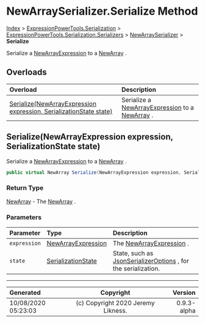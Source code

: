 ﻿# NewArraySerializer.Serialize Method

[Index](../index.md) > [ExpressionPowerTools.Serialization](ExpressionPowerTools.Serialization.a.md) > [ExpressionPowerTools.Serialization.Serializers](ExpressionPowerTools.Serialization.Serializers.n.md) > [NewArraySerializer](ExpressionPowerTools.Serialization.Serializers.NewArraySerializer.cs.md) > **Serialize**

Serialize a [NewArrayExpression](https://docs.microsoft.com/dotnet/api/system.linq.expressions.newarrayexpression) to a [NewArray](ExpressionPowerTools.Serialization.Serializers.NewArray.cs.md) .

## Overloads

| Overload | Description |
| :-- | :-- |
| [Serialize(NewArrayExpression expression, SerializationState state)](#serializenewarrayexpression-expression-serializationstate-state) | Serialize a [NewArrayExpression](https://docs.microsoft.com/dotnet/api/system.linq.expressions.newarrayexpression) to a [NewArray](ExpressionPowerTools.Serialization.Serializers.NewArray.cs.md) . |
## Serialize(NewArrayExpression expression, SerializationState state)

Serialize a [NewArrayExpression](https://docs.microsoft.com/dotnet/api/system.linq.expressions.newarrayexpression) to a [NewArray](ExpressionPowerTools.Serialization.Serializers.NewArray.cs.md) .

```csharp
public virtual NewArray Serialize(NewArrayExpression expression, SerializationState state)
```

### Return Type

 [NewArray](ExpressionPowerTools.Serialization.Serializers.NewArray.cs.md)  - The [NewArray](ExpressionPowerTools.Serialization.Serializers.NewArray.cs.md) .

### Parameters

| Parameter | Type | Description |
| :-- | :-- | :-- |
| `expression` | [NewArrayExpression](https://docs.microsoft.com/dotnet/api/system.linq.expressions.newarrayexpression) | The [NewArrayExpression](https://docs.microsoft.com/dotnet/api/system.linq.expressions.newarrayexpression) . |
| `state` | [SerializationState](ExpressionPowerTools.Serialization.Serializers.SerializationState.cs.md) | State, such as [JsonSerializerOptions](https://docs.microsoft.com/dotnet/api/system.text.json.jsonserializeroptions) , for the serialization. |



---

| Generated | Copyright | Version |
| :-- | :-: | --: |
| 10/08/2020 05:23:03 | (c) Copyright 2020 Jeremy Likness. | 0.9.3-alpha |
